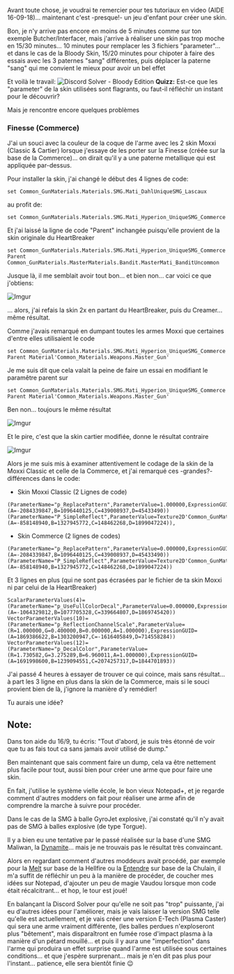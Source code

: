 
Avant toute chose, je voudrai te remercier pour tes tutoriaux en video (AIDE 16-09-18)... maintenant c'est -presque!- un jeu d'enfant pour créer une skin.

Bon, je n'y arrive pas encore en moins de 5 minutes comme sur ton exemple Butcher/Interfacer, mais j'arrive à réaliser une skin pas trop moche en 15/30 minutes... 10 minutes pour remplacer les 3 fichiers "parameter"... et  dans le cas de la Bloody Skin, 15/20 minutes pour chipoter à faire des essais avec les 3 paternes "sang" différentes, puis déplacer la paterne "sang" qui me convient le mieux pour avoir un bel effet

Et voilà le travail:
![Discord Solver - Bloody Edition](https://i.imgur.com/jTwGJgh.png)
__Quizz:__ Est-ce que les "parameter" de la skin utilisées sont flagrants, ou faut-il réfléchir un instant pour le découvrir?

Mais je rencontre encore quelques problèmes

### Finesse (Commerce)

J'ai un souci avec la couleur de la coque de l'arme avec les 2 skin Moxxi (Classic & Cartier) lorsque j'essaye de les porter sur la Finesse (créée sur la base de la Commerce)... on dirait qu'il y a une paterne metallique qui est appliquée par-dessus.

Pour installer la skin, j'ai changé le début des 4 lignes de code:
 ```
set Common_GunMaterials.Materials.SMG.Mati_DahlUniqueSMG_Lascaux
 ```
 au profit de:
  ```
 set Common_GunMaterials.Materials.SMG.Mati_Hyperion_UniqueSMG_Commerce
 ```
 Et j'ai laissé la ligne de code "Parent" inchangée puisqu'elle provient de la skin originale du HeartBreaker 
 
 ```
 set Common_GunMaterials.Materials.SMG.Mati_Hyperion_UniqueSMG_Commerce Parent Common_GunMaterials.MasterMaterials.Bandit.MasterMati_BanditUncommon
  ```
Jusque là, il me semblait avoir tout bon... et bien non... car voici ce que j'obtiens:

![Imgur](https://i.imgur.com/FefmhbC.png)

... alors, j'ai refais la skin 2x en partant du HeartBreaker, puis du Creamer... même résultat.

Comme j'avais remarqué en dumpant toutes les armes Moxxi que certaines d'entre elles utilisaient le code

```
set Common_GunMaterials.Materials.SMG.Mati_Hyperion_UniqueSMG_Commerce Parent Material'Common_Materials.Weapons.Master_Gun'

```
Je me suis dit que cela valait la peine de faire un essai en modifiant le paramêtre parent sur 

```
set Common_GunMaterials.Materials.SMG.Mati_Hyperion_UniqueSMG_Commerce Parent Material'Common_Materials.Weapons.Master_Gun'

```
Ben non... toujours le même résultat

![Imgur](https://i.imgur.com/a9FQkMe.png)

Et le pire, c'est que la skin cartier modifiée, donne le résultat contraire

![Imgur](https://i.imgur.com/0fKY789.png)

Alors je me suis mis à examiner attentivement le codage de la skin de la Moxxi Classic et celle de la Commerce, et j'ai remarqué ces -grandes?- différences dans le code:


- Skin Moxxi Classic (2 Lignes de code)
 ```
(ParameterName="p_ReplacePattern",ParameterValue=1.000000,ExpressionGUID=(A=-2084339847,B=1096440125,C=439008937,D=45433490))
(ParameterName="P_SimpleReflect",ParameterValue=Texture2D'Common_GunMaterials.Env.GlossyC',ExpressionGUID=(A=-858148940,B=1327945772,C=148462268,D=1899047224)),
 ```
 
- Skin Commerce (2 lignes de codes)
```
(ParameterName="p_ReplacePattern",ParameterValue=0.000000,ExpressionGUID=(A=-2084339847,B=1096440125,C=439008937,D=45433490))
(ParameterName="P_SimpleReflect",ParameterValue=Texture2D'Common_GunMaterials.Patterns.Pattern_Lightning',ExpressionGUID=(A=-858148940,B=1327945772,C=148462268,D=1899047224))
```
 Et 3 lignes en plus (qui ne sont pas écrasées par le fichier de ta skin Moxxi ni par celui de la HeartBreaker)
```
ScalarParameterValues(4)=(ParameterName="p_UseFullColorDecal",ParameterValue=0.000000,ExpressionGUID=(A=-1064329812,B=1077705328,C=339664807,D=1869745420))
VectorParameterValues(10)=(ParameterName="p_ReflectionChannelScale",ParameterValue=(R=1.000000,G=0.400000,B=0.000000,A=1.000000),ExpressionGUID=(A=1869386622,B=1303200947,C=-1616405849,D=714558284))
VectorParameterValues(12)=(ParameterName="p_DecalColor",ParameterValue=(R=1.730582,G=3.275289,B=6.960011,A=1.000000),ExpressionGUID=(A=1691998600,B=1239094551,C=2074257317,D=1844701893))
```
J'ai passé 4 heures à essayer de trouver ce qui coince, mais sans résultat... à part les 3 ligne en plus dans la skin de la Commerce, mais si le souci provient bien de là, j'ignore la manière d'y remédier!

Tu aurais une idée?

## Note:

Dans ton aide du 16/9, tu écris: "Tout d'abord, je suis très étonné de voir que tu as fais tout ca sans jamais avoir utilisé de dump."

Ben maintenant que sais comment faire un dump, cela va être nettement plus facile pour tout, aussi bien pour créer une arme que pour faire une skin.

En fait, j'utilise le système vielle école, le bon vieux Notepad+, et je regarde comment d'autres modders on fait pour réaliser une arme afin de comprendre la marche à suivre pour procéder.

Dans le cas de la SMG à balle GyroJet explosive, j'ai constaté qu'il n'y avait pas de SMG à balles explosive (de type Torgue).

Il y a bien eu une tentative par le passé réalisée sur la base d'une SMG Maliwan, la [Dynamite](https://github.com/BLCM/BLCMods/blob/af3b2d17629ab3f7f7a5f7bb68b489c5e13b0498/Borderlands%202%20mods/darkpouetman/Dynamite%20-%20Explosive%20Torgue%20SMG.txt)... mais je ne trouvais pas le résultat très convaincant.

Alors en regardant comment d'autres moddeurs avait procédé, par exemple pour la [Melt](https://github.com/BLCM/BLCMods/blob/master/Borderlands%202%20mods/Aaron0000/Submachine%20Guns/Melt.txt) sur base de la Hellfire ou la [Entendre](https://github.com/BLCM/BLCMods/blob/master/Borderlands%202%20mods/Aaron0000/Submachine%20Guns/Entendre.txt) sur base de la Chulain, il m'a suffit de réfléchir un peu à la manière de procéder, de coucher mes idées sur Notepad, d'ajouter un peu de magie Vaudou lorsque mon code était récalcitrant... et hop, le tour est joué!

En balançant la Discord Solver pour qu'elle ne soit pas "trop" puissante, j'ai eu d'autres idées pour l'améliorer, mais je vais  laisser la version SMG telle qu'elle est actuellement, et je vais créer une version E-Tech (Plasma Caster) qui sera une arme vraiment différente, (les balles perdues n'exploseront plus "bêtement", mais disparaîtront en fumée rose d'impact plasma à la manière d'un pétard mouillé... et puis il y aura une "imperfection" dans l'arme qui produira un effet surprise quand l'arme est utilisée sous certaines conditions... et que j'espère surprenant... mais je n'en dit pas plus pour l'instant... patience, elle sera bientôt finie :wink:
